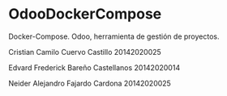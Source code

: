 # OdooDockerCompose
Docker-Compose. Odoo, herramienta de gestión de proyectos.

Cristian Camilo Cuervo Castillo 20142020025

Edvard Frederick Bareño Castellanos 20142020014

Neider Alejandro Fajardo Cardona 20142020025
